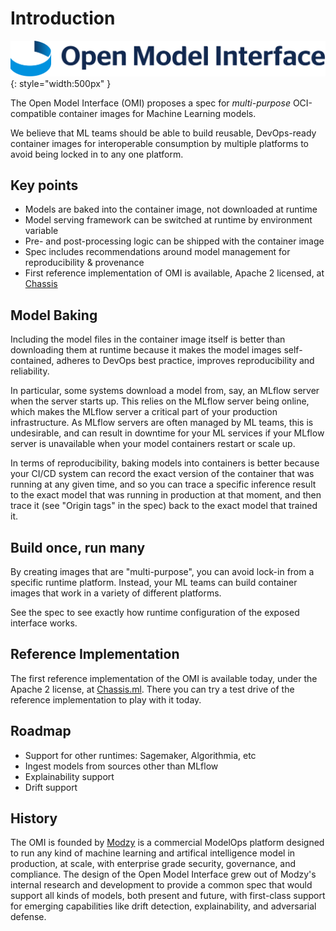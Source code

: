 # Introduction

![OMI logo](images/omi-logo.png){: style="width:500px" }

The Open Model Interface (OMI) proposes a spec for _multi-purpose_ OCI-compatible container images for Machine Learning models.

We believe that ML teams should be able to build reusable, DevOps-ready container images for interoperable consumption by multiple platforms to avoid being locked in to any one platform.


## Key points

* Models are baked into the container image, not downloaded at runtime
* Model serving framework can be switched at runtime by environment variable
* Pre- and post-processing logic can be shipped with the container image
* Spec includes recommendations around model management for reproducibility & provenance
* First reference implementation of OMI is available, Apache 2 licensed, at [Chassis](https://chassis.ml)


## Model Baking

Including the model files in the container image itself is better than downloading them at runtime because it makes the model images self-contained, adheres to DevOps best practice, improves reproducibility and reliability.

In particular, some systems download a model from, say, an MLflow server when the server starts up. This relies on the MLflow server being online, which makes the MLflow server a critical part of your production infrastructure. As MLflow servers are often managed by ML teams, this is undesirable, and can result in downtime for your ML services if your MLflow server is unavailable when your model containers restart or scale up.

In terms of reproducibility, baking models into containers is better because your CI/CD system can record the exact version of the container that was running at any given time, and so you can trace a specific inference result to the exact model that was running in production at that moment, and then trace it (see "Origin tags" in the spec) back to the exact model that trained it.


## Build once, run many

By creating images that are "multi-purpose", you can avoid lock-in from a specific runtime platform. Instead, your ML teams can build container images that work in a variety of different platforms.

See the spec to see exactly how runtime configuration of the exposed interface works.


## Reference Implementation

The first reference implementation of the OMI is available today, under the Apache 2 license, at [Chassis.ml](https://chassis.ml).
There you can try a test drive of the reference implementation to play with it today.


## Roadmap

* Support for other runtimes: Sagemaker, Algorithmia, etc
* Ingest models from sources other than MLflow
* Explainability support
* Drift support


## History

The OMI is founded by [Modzy](https://modzy.com) is a commercial ModelOps platform designed to run any kind of machine learning and artifical intelligence model in production, at scale, with enterprise grade security, governance, and compliance. The design of the Open Model Interface grew out of Modzy's internal research and development to provide a common spec that would support all kinds of models, both present and future, with first-class support for emerging capabilities like drift detection, explainability, and adversarial defense.
